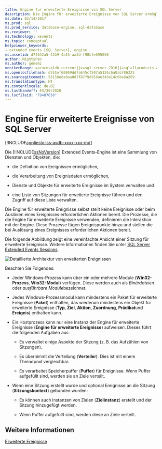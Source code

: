 ```yaml
---
title: Engine für erweiterte Ereignisse von SQL Server
description: Die Engine für erweiterte Ereignisse von SQL Server ermöglicht die Definition von Ereignissen und die Verarbeitung von Ereignisdaten, verwaltet erweiterte Ereignisse sowie eine Liste von Sitzungen.
ms.date: 03/14/2017
ms.prod: sql
ms.prod_service: database-engine, sql-database
ms.reviewer: ''
ms.technology: xevents
ms.topic: conceptual
helpviewer_keywords:
- extended events [SQL Server], engine
ms.assetid: d74642a5-42b9-4a15-aa3d-f98bfe695050
author: MightyPen
ms.author: genemi
monikerRange: =azuresqldb-current||>=sql-server-2016||=sqlallproducts-allversions||>=sql-server-linux-2017||=azuresqldb-mi-current
ms.openlocfilehash: d551ef60869dd7a645cf507a5126c6a0ab786325
ms.sourcegitcommit: 58158eda0aa0d7f87f9d958ae349a14c0ba8a209
ms.translationtype: HT
ms.contentlocale: de-DE
ms.lasthandoff: 03/30/2020
ms.locfileid: "79487638"
---
```

# <a name="sql-server-extended-events-engine"></a>Engine für erweiterte Ereignisse von SQL Server

[!INCLUDE[appliesto-ss-asdb-xxxx-xxx-md](../../includes/appliesto-ss-asdb-xxxx-xxx-md.md)]

  Die [!INCLUDE[ssNoVersion](../../includes/ssnoversion-md.md)] Extended Events-Engine ist eine Sammlung von Diensten und Objekten, die:  
  
-   die Definition von Ereignissen ermöglichen,  
  
-   die Verarbeitung von Ereignisdaten ermöglichen,  
  
-   Dienste und Objekte für erweiterte Ereignisse im System verwalten und  
  
-   eine Liste von Sitzungen für erweiterte Ereignisse führen und den Zugriff auf diese Liste verwalten.  
  
 Die Engine für erweiterte Ereignisse selbst stellt keine Ereignisse oder beim Auslösen eines Ereignisses erforderlichen Aktionen bereit. Die Prozesse, die die Engine für erweiterte Ereignisse verwenden, definieren die Interaktion mit der Engine. Diese Prozesse fügen Ereignispunkte hinzu und stellen die bei Auslösung eines Ereignisses erforderlichen Aktionen bereit.  
  
 Die folgende Abbildung zeigt eine vereinfachte Ansicht einer Sitzung für erweiterte Ereignisse. Weitere Informationen finden Sie unter [SQL Server Extended Events Sessions](../../relational-databases/extended-events/sql-server-extended-events-sessions.md).  
  
 ![Detaillierte Architektur von erweiterten Ereignissen](../../relational-databases/extended-events/media/xearchitecturedetailed.gif "Detaillierte Architektur von erweiterten Ereignissen")  
  
 Beachten Sie Folgendes:  
  
-   Jeder Windows-Prozess kann über ein oder mehrere Module (**Win32-Prozess**, **Win32-Modul**) verfügen. Diese werden auch als *Binärdateien* oder *ausführbare Module*bezeichnet.  
  
-   Jedes Windows-Prozessmodul kann mindestens ein Paket für erweiterte Ereignisse (**Paket**) enthalten, das wiederum mindestens ein Objekt für erweiterte Ereignisse (**Typ**, **Ziel**, **Aktion**, **Zuordnung**, **Prädikat**und **Ereignis**) enthalten kann.  
  
-   Ein Hostprozess kann nur eine Instanz der Engine für erweiterte Ereignisse (**Engine für erweiterte Ereignisse**) aufweisen. Dieses führt die folgenden Aufgaben aus:  
  
    -   Es verwaltet einige Aspekte der Sitzung (z. B. das Aufzählen von Sitzungen).  
  
    -   Es übernimmt die Verteilung (**Verteiler**). Dies ist mit einem Threadpool vergleichbar.  
  
    -   Es verarbeitet Speicherpuffer (**Puffer**) für Ereignisse. Wenn Puffer aufgefüllt sind, werden sie an Ziele verteilt.  
  
-   Wenn eine Sitzung erstellt wurde und optional Ereignisse an die Sitzung (**Sitzungskontext**) gebunden wurden:  
  
    -   Es können auch Instanzen von Zielen (**Zielinstanz**) erstellt und der Sitzung hinzugefügt werden.  
  
    -   Wenn Puffer aufgefüllt sind, werden diese an Ziele verteilt.  
  
## <a name="see-also"></a>Weitere Informationen  
 [Erweiterte Ereignisse](../../relational-databases/extended-events/extended-events.md)  
  
  
